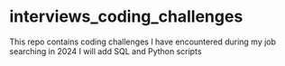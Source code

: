 # interviews_coding_challenges
This repo contains coding challenges I have encountered during my job searching in 2024
I will add SQL and Python scripts
